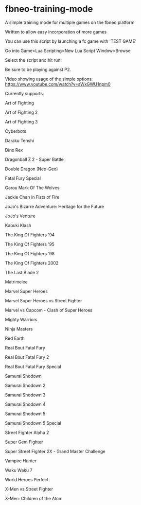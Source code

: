 # fbneo-training-mode
A simple training mode for multiple games on the fbneo platform

Written to allow easy incorporation of more games

You can use this script by launching a fc game with 'TEST GAME'

Go into Game>Lua Scripting>New Lua Script Window>Browse

Select the script and hit run!

Be sure to be playing against P2.


Video showing usage of the simple options: https://www.youtube.com/watch?v=sWxGWU1npm0


Currently supports:

Art of Fighting

Art of Fighting 2

Art of Fighting 3

Cyberbots

Daraku Tenshi

Dino Rex

Dragonball Z 2 - Super Battle

Double Dragon (Neo-Geo)

Fatal Fury Special

Garou Mark Of The Wolves

Jackie Chan in Fists of Fire

JoJo's Bizarre Adventure: Heritage for the Future

JoJo's Venture

Kabuki Klash

The King Of Fighters '94

The King Of Fighters '95

The King Of Fighters '98

The King Of Fighters 2002

The Last Blade 2

Matrimelee

Marvel Super Heroes

Marvel Super Heroes vs Street Fighter

Marvel vs Capcom - Clash of Super Heroes

Mighty Warriors

Ninja Masters

Red Earth

Real Bout Fatal Fury

Real Bout Fatal Fury 2

Real Bout Fatal Fury Special

Samurai Shodown

Samurai Shodown 2

Samurai Shodown 3

Samurai Shodown 4

Samurai Shodown 5

Samurai Shodown 5 Special

Street Fighter Alpha 2

Super Gem Fighter

Super Street Fighter 2X - Grand Master Challenge

Vampire Hunter

Waku Waku 7

World Heroes Perfect

X-Men vs Street Fighter

X-Men: Children of the Atom